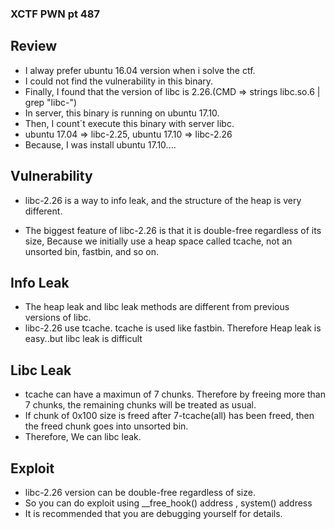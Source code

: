 ### XCTF PWN pt 487

## Review
* I alway prefer ubuntu 16.04 version when i solve the ctf.
* I could not find the vulnerability in this binary.
* Finally, I found that the version of libc is 2.26.(CMD => strings libc.so.6 | grep "libc-")
* In server, this binary is running on ubuntu 17.10.
* Then, I count`t execute this binary with server libc.
* ubuntu 17.04 => libc-2.25, ubuntu 17.10 => libc-2.26
* Because, I was install ubuntu 17.10....

## Vulnerability
* libc-2.26 is a way to info leak, and the structure of the heap is very different.

* The biggest feature of libc-2.26 is that it is double-free regardless of its size, Because we initially use a heap space called tcache, not an unsorted bin, fastbin, and so on.

## Info Leak

* The heap leak and libc leak methods are different from previous versions of libc.
* libc-2.26 use tcache. tcache is used like fastbin. Therefore Heap leak is easy..but libc leak is difficult

## Libc Leak

* tcache can have a maximun of 7 chunks. Therefore by freeing more than 7 chunks, the remaining chunks will be treated as usual.
* If chunk of 0x100 size is freed after 7-tcache(all) has been freed, then the freed chunk goes into unsorted bin.
* Therefore, We can libc leak.

## Exploit 

* libc-2.26 version can be double-free regardless of size.
* So you can do exploit using __free_hook() address , system() address 
* It is recommended that you are debugging yourself for details.
